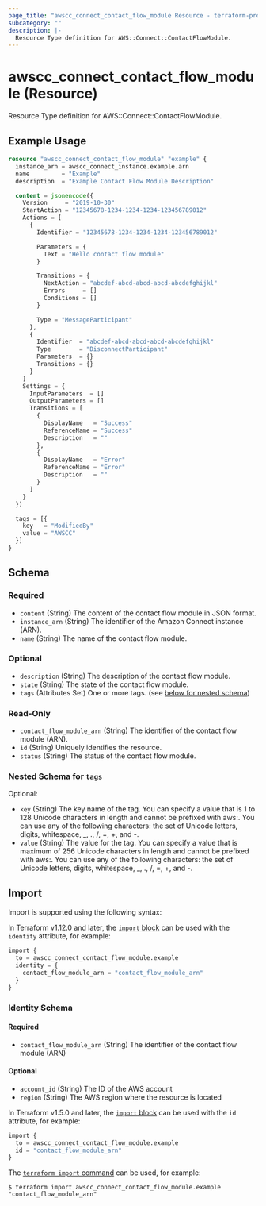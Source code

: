 ```yaml
---
page_title: "awscc_connect_contact_flow_module Resource - terraform-provider-awscc"
subcategory: ""
description: |-
  Resource Type definition for AWS::Connect::ContactFlowModule.
---
```


# awscc_connect_contact_flow_module (Resource)

Resource Type definition for AWS::Connect::ContactFlowModule.

## Example Usage

```terraform
resource "awscc_connect_contact_flow_module" "example" {
  instance_arn = awscc_connect_instance.example.arn
  name         = "Example"
  description  = "Example Contact Flow Module Description"

  content = jsonencode({
    Version     = "2019-10-30"
    StartAction = "12345678-1234-1234-1234-123456789012"
    Actions = [
      {
        Identifier = "12345678-1234-1234-1234-123456789012"

        Parameters = {
          Text = "Hello contact flow module"
        }

        Transitions = {
          NextAction = "abcdef-abcd-abcd-abcd-abcdefghijkl"
          Errors     = []
          Conditions = []
        }

        Type = "MessageParticipant"
      },
      {
        Identifier  = "abcdef-abcd-abcd-abcd-abcdefghijkl"
        Type        = "DisconnectParticipant"
        Parameters  = {}
        Transitions = {}
      }
    ]
    Settings = {
      InputParameters  = []
      OutputParameters = []
      Transitions = [
        {
          DisplayName   = "Success"
          ReferenceName = "Success"
          Description   = ""
        },
        {
          DisplayName   = "Error"
          ReferenceName = "Error"
          Description   = ""
        }
      ]
    }
  })

  tags = [{
    key   = "ModifiedBy"
    value = "AWSCC"
  }]
}
```

<!-- schema generated by tfplugindocs -->
## Schema

### Required

- `content` (String) The content of the contact flow module in JSON format.
- `instance_arn` (String) The identifier of the Amazon Connect instance (ARN).
- `name` (String) The name of the contact flow module.

### Optional

- `description` (String) The description of the contact flow module.
- `state` (String) The state of the contact flow module.
- `tags` (Attributes Set) One or more tags. (see [below for nested schema](#nestedatt--tags))

### Read-Only

- `contact_flow_module_arn` (String) The identifier of the contact flow module (ARN).
- `id` (String) Uniquely identifies the resource.
- `status` (String) The status of the contact flow module.

<a id="nestedatt--tags"></a>
### Nested Schema for `tags`

Optional:

- `key` (String) The key name of the tag. You can specify a value that is 1 to 128 Unicode characters in length and cannot be prefixed with aws:. You can use any of the following characters: the set of Unicode letters, digits, whitespace, _, ., /, =, +, and -.
- `value` (String) The value for the tag. You can specify a value that is maximum of 256 Unicode characters in length and cannot be prefixed with aws:. You can use any of the following characters: the set of Unicode letters, digits, whitespace, _, ., /, =, +, and -.

## Import

Import is supported using the following syntax:

In Terraform v1.12.0 and later, the [`import` block](https://developer.hashicorp.com/terraform/language/import) can be used with the `identity` attribute, for example:

```terraform
import {
  to = awscc_connect_contact_flow_module.example
  identity = {
    contact_flow_module_arn = "contact_flow_module_arn"
  }
}
```

<!-- schema generated by tfplugindocs -->
### Identity Schema

#### Required

- `contact_flow_module_arn` (String) The identifier of the contact flow module (ARN)

#### Optional

- `account_id` (String) The ID of the AWS account
- `region` (String) The AWS region where the resource is located

In Terraform v1.5.0 and later, the [`import` block](https://developer.hashicorp.com/terraform/language/import) can be used with the `id` attribute, for example:

```terraform
import {
  to = awscc_connect_contact_flow_module.example
  id = "contact_flow_module_arn"
}
```

The [`terraform import` command](https://developer.hashicorp.com/terraform/cli/commands/import) can be used, for example:

```shell
$ terraform import awscc_connect_contact_flow_module.example "contact_flow_module_arn"
```